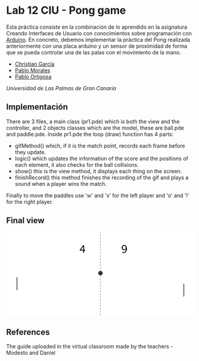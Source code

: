 # Lab 12 CIU - Pong game

Esta práctica consiste en la combinación de lo aprendido en la asignatura Creando Interfaces de Usuario con conocimientos sobre programación con [Arduino](https://www.arduino.cc/). En concreto, debemos implementar la práctica del Pong realizada anteriormente con una placa arduino y un sensor de proximidad de forma que se pueda controlar una de las palas con el movimiento de la mano.

- [Christian García](https://github.com/Chgv99)
- [Pablo Morales](https://github.com/pablomoralesgomez)
- [Pablo Ortigosa](https://github.com/PabloOQ)

*Universidad de Las Palmas de Gran Canaria*

## Implementación

There are 3 files, a main class (pr1.pde) which is both the view and the controller, and 2 objects classes which are the model, these are ball.pde and paddle.pde. Inside pr1.pde the loop (draw) function has 4 parts:
* gifMethod() which, if it is the match point, records each frame before they update.
* logic() which updates the information of the score and the positions of each element, it also checks for the ball collisions.
* show() this is the view method, it displays each thing on the screen.
* finishRecord() this method finishes the recording of the gif and plays a sound when a player wins the match.

Finally to move the paddles use 'w' and 's' for the left player and 'o' and 'l' for the right player. 

## Final view

![Gif showing how it works](https://github.com/PabloOQ/pr12-CIU/blob/main/processing/pr12/winner.gif)

## References

The guide uploaded in the virtual classroom made by the teachers - Modesto and Daniel
